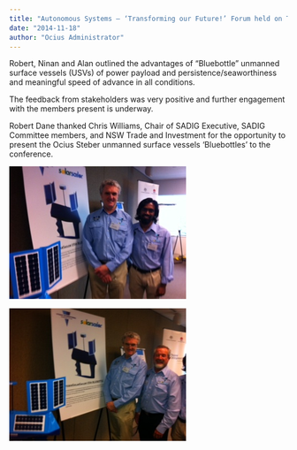 ```yaml
---
title: "Autonomous Systems – ‘Transforming our Future!’ Forum held on Thursday 13th November 2014"
date: "2014-11-18"
author: "Ocius Administrator"
---
```


Robert, Ninan and Alan outlined the advantages of “Bluebottle” unmanned surface vessels (USVs) of power payload and persistence/seaworthiness and meaningful speed of advance in all conditions.

The feedback from stakeholders was very positive and further engagement with the members present is underway.

Robert Dane thanked Chris Williams, Chair of SADIG Executive, SADIG Committee members, and NSW Trade and Investment for the opportunity to present the Ocius Steber unmanned surface vessels ‘Bluebottles’ to the conference.

![photo 1](./photo-1.jpg)

![photo 2](./photo-2.jpg)
